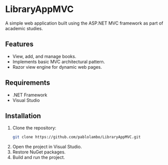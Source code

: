 # LibraryAppMVC

A simple web application built using the ASP.NET MVC framework as part of academic studies.

## Features
- View, add, and manage books.
- Implements basic MVC architectural pattern.
- Razor view engine for dynamic web pages.

## Requirements
- .NET Framework
- Visual Studio

## Installation
1. Clone the repository:
   ```bash
   git clone https://github.com/pablolambo/LibraryAppMVC.git
   ```
2. Open the project in Visual Studio.
3. Restore NuGet packages.
4. Build and run the project.
